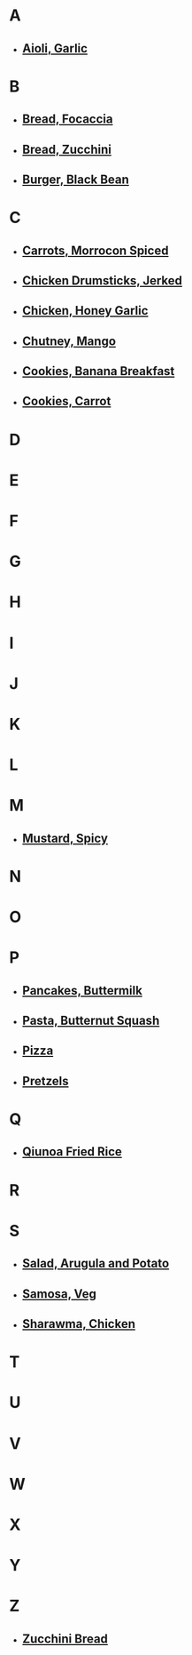 # A
- ## [Aioli, Garlic](/cookbook/recipes/pizza.html)

# B
- ## [Bread, Focaccia](/cookbook/recipes/pizza.html)
- ## [Bread, Zucchini](/cookbook/recipes/pizza.html)
- ## [Burger, Black Bean](/cookbook/recipes/pizza.html)

# C
- ## [Carrots, Morrocon Spiced](/cookbook/recipes/pizza.html)
- ## [Chicken Drumsticks, Jerked](/cookbook/recipes/pizza.html)
- ## [Chicken, Honey Garlic](/cookbook/recipes/pizza.html)
- ## [Chutney, Mango](/cookbook/recipes/pizza.html)
- ## [Cookies, Banana Breakfast](/cookbook/recipes/pizza.html)
- ## [Cookies, Carrot](/cookbook/recipes/pizza.html)

# D


# E


# F


# G


# H


# I


# J


# K


# L


# M
- ## [Mustard, Spicy](/cookbook/recipes/pizza.html)

# N


# O


# P
- ## [Pancakes, Buttermilk](/cookbook/recipes/pizza.html)
- ## [Pasta, Butternut Squash](/cookbook/recipes/pizza.html)
- ## [Pizza](/cookbook/recipes/pizza.html)
- ## [Pretzels](/cookbook/recipes/pizza.html)

# Q
- ## [Qiunoa Fried Rice](/cookbook/recipes/pizza.html)

# R


# S
- ## [Salad, Arugula and Potato](/cookbook/recipes/pizza.html)
- ## [Samosa, Veg](/cookbook/recipes/pizza.html)
- ## [Sharawma, Chicken](/cookbook/recipes/pizza.html)

# T


# U


# V


# W


# X


# Y


# Z
- ## [Zucchini Bread](/cookbook/recipes/pizza.html)